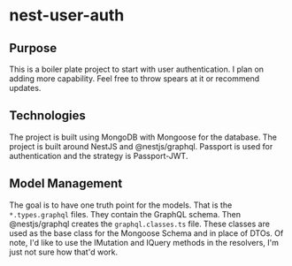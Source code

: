 # nest-user-auth

## Purpose

This is a boiler plate project to start with user authentication. I plan on adding more capability. Feel free to throw spears at it or recommend updates.

## Technologies

The project is built using MongoDB with Mongoose for the database. The project is built around NestJS and @nestjs/graphql. Passport is used for authentication and the strategy is Passport-JWT.

## Model Management

The goal is to have one truth point for the models. That is the `*.types.graphql` files. They contain the GraphQL schema. Then @nestjs/graphql creates the `graphql.classes.ts` file. These classes are used as the base class for the Mongoose Schema and in place of DTOs. Of note, I'd like to use the IMutation and IQuery methods in the resolvers, I'm just not sure how that'd work.
